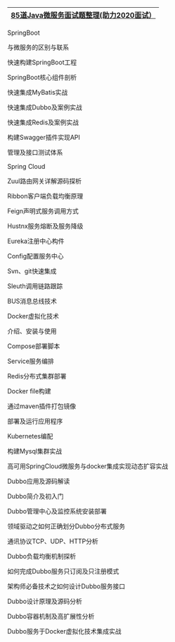 
[85道Java微服务面试题整理(助力2020面试）](https://mp.weixin.qq.com/s?__biz=MzIwNjg4MzY4NA==&mid=2247484271&idx=1&sn=cdf7216c9fa5a3ebc24e48ae266af27a&chksm=971b9d64a06c147200580dbca7b71fbc597fef884a11ee1645595a5f723c767a8a0e8bbdcec9&scene=21#wechat_redirect)|
---|

SpringBoot

与微服务的区别与联系

快速构建SpringBoot工程

SpringBoot核心组件剖析

快速集成MyBatis实战

快速集成Dubbo及案例实战

快速集成Redis及案例实战

构建Swagger插件实现API

管理及接口测试体系

Spring Cloud

Zuul路由网关详解源码探析

Ribbon客户端负载均衡原理

Feign声明式服务调用方式

Hustnx服务熔断及服务降级

Eureka注册中心构件

Config配置服务中心

Svn、git快速集成

Sleuth调用链路跟踪

BUS消息总线技术

Docker虚拟化技术

介绍、安装与使用

Compose部署脚本

Service服务编排

Redis分布式集群部署

Docker file构建

通过maven插件打包镜像

部署及运行应用程序

Kubernetes编配

构建Mysql集群实战

高可用SpringCloud微服务与docker集成实现动态扩容实战

Dubbo应用及源码解读

Dubbo简介及初入门

Dubbo管理中心及监控系统安装部署

领域驱动之如何正确划分Dubbo分布式服务

通讯协议TCP、UDP、HTTP分析

Dubbo负载均衡机制探析

如何完成Dubbo服务只订阅及只注册模式

架构师必备技术之如何设计Dubbo服务接口

Dubbo设计原理及源码分析

Dubbo容器机制及高扩展性分析

Dubbo服务于Docker虚拟化技术集成实战
